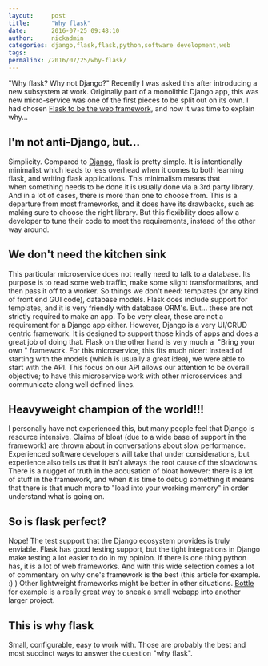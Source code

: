 ```yaml
---
layout:     post
title:      "Why flask"
date:       2016-07-25 09:48:10
author:     nickadmin
categories: django,flask,flask,python,software development,web
tags:  
permalink: /2016/07/25/why-flask/
---
```

"Why flask? Why not Django?" Recently I was asked this after introducing a new subsystem at work. Originally part of a monolithic Django app, this was new micro-service was one of the first pieces to be split out on its own. I had chosen [Flask to be the web framework](http://flask.pocoo.org/), and now it was time to explain why... 

## I'm not anti-Django, but...

Simplicity. Compared to [Django](https://www.djangoproject.com/), flask is pretty simple. It is intentionally minimalist which leads to less overhead when it comes to both learning flask, and writing flask applications. This minimalism means that when something needs to be done it is usually done via a 3rd party library. And in a lot of cases, there is more than one to choose from. This is a departure from most frameworks, and it does have its drawbacks, such as making sure to choose the right library. But this flexibility does allow a developer to tune their code to meet the requirements, instead of the other way around. 

## We don't need the kitchen sink

This particular microservice does not really need to talk to a database. Its purpose is to read some web traffic, make some slight transformations, and then pass it off to a worker. So things we don't need: templates (or any kind of front end GUI code), database models. Flask does include support for templates, and it is very friendly with database ORM's. But... these are not strictly required to make an app. To be very clear, these are not a requirement for a Django app either. However, Django is a very UI/CRUD centric framework. It is designed to support those kinds of apps and does a great job of doing that. Flask on the other hand is very much a  "Bring your own <whatever>" framework. For this microservice, this fits much nicer: Instead of starting with the models (which is usually a great idea), we were able to start with the API. This focus on our API allows our attention to be overall objective; to have this microservice work with other microservices and communicate along well defined lines. 

## Heavyweight champion of the world!!!

I personally have not experienced this, but many people feel that Django is resource intensive. Claims of bloat (due to a wide base of support in the framework) are thrown about in conversations about slow performance. Experienced software developers will take that under considerations, but experience also tells us that it isn't always the root cause of the slowdowns. There is a nugget of truth in the accusation of bloat however: there is a lot of stuff in the framework, and when it is time to debug something it means that there is that much more to "load into your working memory" in order understand what is going on. 

## So is flask perfect?

Nope! The test support that the Django ecosystem provides is truly enviable. Flask has good testing support, but the tight integrations in Django make testing a lot easier to do in my opinion. If there is one thing python has, it is a lot of web frameworks. And with this wide selection comes a lot of commentary on why one's framework is the best (this article for example. :) ) Other lightweight frameworks might be better in other situations. [Bottle](http://bottlepy.org/docs/dev/index.html) for example is a really great way to sneak a small webapp into another larger project. 

## This is why flask

Small, configurable, easy to work with. Those are probably the best and most succinct ways to answer the question "why flask".
<!--stackedit_data:
eyJoaXN0b3J5IjpbLTkxMTU2ODQxXX0=
-->